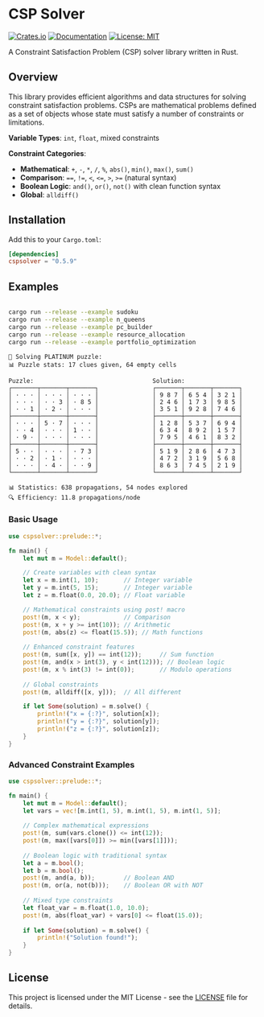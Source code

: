 # CSP Solver

[![Crates.io](https://img.shields.io/crates/v/cspsolver.svg?color=blue)](https://crates.io/crates/cspsolver)
[![Documentation](https://docs.rs/cspsolver/badge.svg)](https://docs.rs/cspsolver)
[![License: MIT](https://img.shields.io/badge/License-MIT-blue.svg)](https://opensource.org/licenses/MIT)

A Constraint Satisfaction Problem (CSP) solver library written in Rust.

## Overview

This library provides efficient algorithms and data structures for solving constraint satisfaction problems. CSPs are mathematical problems defined as a set of objects whose state must satisfy a number of constraints or limitations.

**Variable Types**: `int`, `float`, mixed constraints

**Constraint Categories**:
- **Mathematical**: `+`, `-`, `*`, `/`, `%`, `abs()`, `min()`, `max()`, `sum()`
- **Comparison**: `==`, `!=`, `<`, `<=`, `>`, `>=` (natural syntax)
- **Boolean Logic**: `and()`, `or()`, `not()` with clean function syntax
- **Global**: `alldiff()`

## Installation

Add this to your `Cargo.toml`:

```toml
[dependencies]
cspsolver = "0.5.9"
```


## Examples

```bash

cargo run --release --example sudoku
cargo run --release --example n_queens
cargo run --release --example pc_builder
cargo run --release --example resource_allocation
cargo run --release --example portfolio_optimization
```



```
🧩 Solving PLATINUM puzzle:
📊 Puzzle stats: 17 clues given, 64 empty cells

Puzzle:                                 Solution:
┌───────┬───────┬───────┐               ┌───────┬───────┬───────┐
│ · · · │ · · · │ · · · │               │ 9 8 7 │ 6 5 4 │ 3 2 1 │
│ · · · │ · · 3 │ · 8 5 │               │ 2 4 6 │ 1 7 3 │ 9 8 5 │
│ · · 1 │ · 2 · │ · · · │               │ 3 5 1 │ 9 2 8 │ 7 4 6 │
├───────┼───────┼───────┤               ├───────┼───────┼───────┤
│ · · · │ 5 · 7 │ · · · │               │ 1 2 8 │ 5 3 7 │ 6 9 4 │
│ · · 4 │ · · · │ 1 · · │               │ 6 3 4 │ 8 9 2 │ 1 5 7 │
│ · 9 · │ · · · │ · · · │               │ 7 9 5 │ 4 6 1 │ 8 3 2 │
├───────┼───────┼───────┤               ├───────┼───────┼───────┤
│ 5 · · │ · · · │ · 7 3 │               │ 5 1 9 │ 2 8 6 │ 4 7 3 │
│ · · 2 │ · 1 · │ · · · │               │ 4 7 2 │ 3 1 9 │ 5 6 8 │
│ · · · │ · 4 · │ · · 9 │               │ 8 6 3 │ 7 4 5 │ 2 1 9 │
└───────┴───────┴───────┘               └───────┴───────┴───────┘

📊 Statistics: 638 propagations, 54 nodes explored
🔍 Efficiency: 11.8 propagations/node

```



### Basic Usage

```rust
use cspsolver::prelude::*;

fn main() {
    let mut m = Model::default();

    // Create variables with clean syntax
    let x = m.int(1, 10);       // Integer variable
    let y = m.int(5, 15);       // Integer variable  
    let z = m.float(0.0, 20.0); // Float variable

    // Mathematical constraints using post! macro
    post!(m, x < y);            // Comparison
    post!(m, x + y >= int(10)); // Arithmetic
    post!(m, abs(z) <= float(15.5)); // Math functions
    
    // Enhanced constraint features
    post!(m, sum([x, y]) == int(12));     // Sum function
    post!(m, and(x > int(3), y < int(12))); // Boolean logic
    post!(m, x % int(3) != int(0));       // Modulo operations
    
    // Global constraints
    post!(m, alldiff([x, y]));  // All different

    if let Some(solution) = m.solve() {
        println!("x = {:?}", solution[x]);
        println!("y = {:?}", solution[y]);
        println!("z = {:?}", solution[z]);
    }
}
```

### Advanced Constraint Examples

```rust
use cspsolver::prelude::*;

fn main() {
    let mut m = Model::default();
    let vars = vec![m.int(1, 5), m.int(1, 5), m.int(1, 5)];
    
    // Complex mathematical expressions
    post!(m, sum(vars.clone()) <= int(12));
    post!(m, max([vars[0]]) >= min([vars[1]]));
    
    // Boolean logic with traditional syntax  
    let a = m.bool();
    let b = m.bool();
    post!(m, and(a, b));        // Boolean AND
    post!(m, or(a, not(b)));    // Boolean OR with NOT
    
    // Mixed type constraints
    let float_var = m.float(1.0, 10.0);
    post!(m, abs(float_var) + vars[0] <= float(15.0));
    
    if let Some(solution) = m.solve() {
        println!("Solution found!");
    }
}
```



## License

This project is licensed under the MIT License - see the [LICENSE](LICENSE) file for details.

